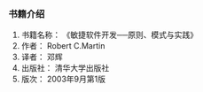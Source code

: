 ### 书籍介绍
1. 书籍名称： 《敏捷软件开发──原则、模式与实践》
1. 作者： Robert C.Martin
1. 译者： 邓辉
1. 出版社： 清华大学出版社
1. 版次： 2003年9月第1版